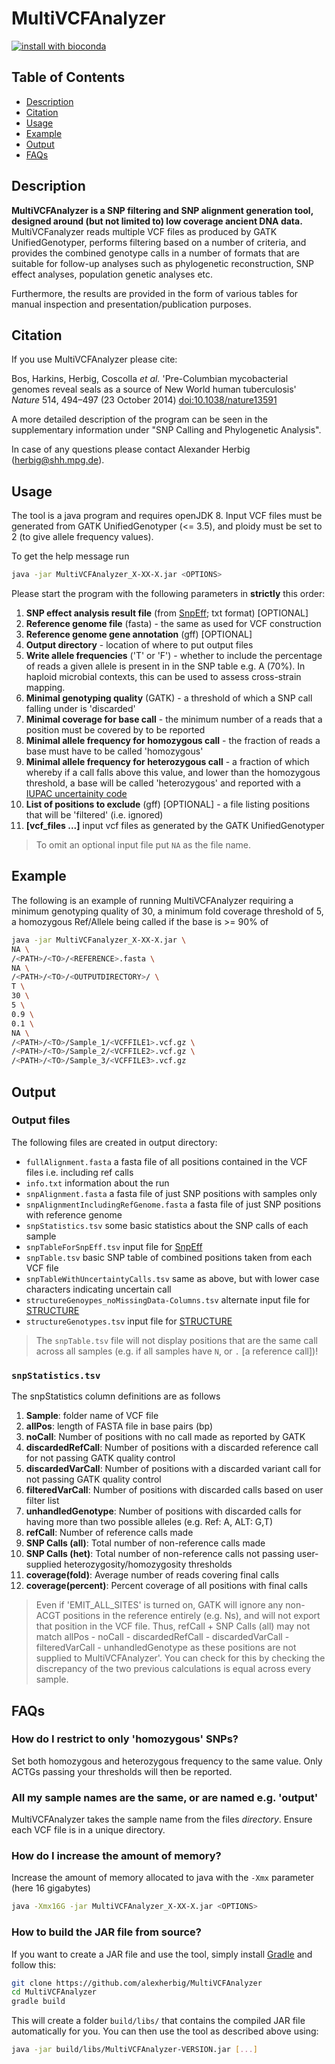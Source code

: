 # MultiVCFAnalyzer
[![install with bioconda](https://img.shields.io/badge/install%20with-bioconda-brightgreen.svg?style=flat)](http://bioconda.github.io/recipes/multivcfanalyzer/README.html)

## Table of Contents
  - [Description](#description)
  - [Citation](#citation)
  - [Usage](#usage)
  - [Example](#example)
  - [Output](#output)
  - [FAQs](#faqs)

## Description

**MultiVCFAnalyzer is a SNP filtering and SNP alignment generation tool, designed around (but not limited to) low coverage ancient DNA data.** MultiVCFanalyzer reads multiple VCF files as produced by GATK UnifiedGenotyper, performs filtering based on a number of criteria, and provides the combined genotype calls in a number of formats that are suitable for follow-up analyses such as phylogenetic reconstruction, SNP effect analyses, population genetic analyses etc.

Furthermore, the results are provided in the form of various tables for manual inspection and presentation/publication purposes.

## Citation

If you use MultiVCFAnalyzer please cite:

Bos, Harkins, Herbig, Coscolla _et al._ 'Pre-Columbian mycobacterial genomes reveal seals as a source of New World human tuberculosis' _Nature_ 514, 494–497 (23 October 2014) [doi:10.1038/nature13591](dx.doi.org/10.1038/nature13591)

A more detailed description of the program can be seen in the supplementary information under "SNP Calling and Phylogenetic Analysis".

In case of any questions please contact Alexander Herbig (herbig@shh.mpg.de).

## Usage

The tool is a java program and requires openJDK 8. Input VCF files must be generated from GATK UnifiedGenotyper (<= 3.5), and ploidy must be set to 2 (to give allele frequency values).

To get the help message run

```bash
java -jar MultiVCFAnalyzer_X-XX-X.jar <OPTIONS>
```

Please start the program with the following parameters in **strictly** this order:

1. **SNP effect analysis result file** (from [SnpEff](http://snpeff.sourceforge.net/); txt format) [OPTIONAL]
2. **Reference genome file** (fasta) - the same as used for VCF construction
3. **Reference genome gene annotation** (gff) [OPTIONAL]
4. **Output directory** - location of where to put output files 
5. **Write allele frequencies** ('T' or 'F') - whether to include the percentage of reads a given allele is present in in the SNP table e.g. A (70%). In haploid microbial contexts, this can be used to assess cross-strain mapping. 
6. **Minimal genotyping quality** (GATK) - a threshold of which a SNP call falling under is 'discarded'
7. **Minimal coverage for base call** - the minimum number of a reads that a position must be covered by to be reported
8. **Minimal allele frequency for homozygous call** - the fraction of reads a base must have to be called 'homozygous'
9. **Minimal allele frequency for heterozygous call** - a fraction of which whereby if a call falls above this value, and lower than the homozygous threshold, a base will be called 'heterozygous' and reported with a [IUPAC uncertainity code](https://www.bioinformatics.org/sms/iupac.html)
10. **List of positions to exclude** (gff) [OPTIONAL] - a file listing positions that will be 'filtered' (i.e. ignored)
11. **[vcf_files ...]** input vcf files as generated by the GATK UnifiedGenotyper

> To omit an optional input file put `NA` as the file name.

## Example

The following is an example of running MultiVCFAnalyzer requiring a minimum genotyping quality of 30, a minimum fold coverage threshold of 5, a homozygous Ref/Allele being called if the base is >= 90% of 

```bash
java -jar MultiVCFanalyzer_X-XX-X.jar \
NA \
/<PATH>/<TO>/<REFERENCE>.fasta \
NA \
/<PATH>/<TO>/<OUTPUTDIRECTORY>/ \
T \
30 \
5 \
0.9 \
0.1 \
NA \
/<PATH>/<TO>/Sample_1/<VCFFILE1>.vcf.gz \
/<PATH>/<TO>/Sample_2/<VCFFILE2>.vcf.gz \
/<PATH>/<TO>/Sample_3/<VCFFILE3>.vcf.gz
```

## Output

### Output files

The following files are created in output directory:

- `fullAlignment.fasta` a fasta file of all positions contained in the VCF files i.e. including ref calls
- `info.txt` information about the run
- `snpAlignment.fasta` a fasta file of just SNP positions with samples only
- `snpAlignmentIncludingRefGenome.fasta` a fasta file of just SNP positions with reference genome
- `snpStatistics.tsv` some basic statistics about the SNP calls of each sample
- `snpTableForSnpEff.tsv` input file for [SnpEff](http://snpeff.sourceforge.net/)
- `snpTable.tsv` basic SNP table of combined positions taken from each VCF file
- `snpTableWithUncertaintyCalls.tsv` same as above, but with lower case characters indicating uncertain call
- `structureGenoypes_noMissingData-Columns.tsv` alternate input file for [STRUCTURE](https://web.stanford.edu/group/pritchardlab/structure.html)
- `structureGenotypes.tsv` input file for [STRUCTURE](https://web.stanford.edu/group/pritchardlab/structure.html)

> The `snpTable.tsv` file will not display positions that are the same call across all samples (e.g. if all samples have `N`,  or `.` [a reference call])!

### `snpStatistics.tsv`

The snpStatistics column definitions are as follows

1. **Sample**: folder name of VCF file
2. **allPos**: length of FASTA file in base pairs (bp)
3. **noCall**: Number of positions with no call made as reported by GATK
4. **discardedRefCall**: Number of positions with a discarded reference call for not passing GATK quality control
5. **discardedVarCall**: Number of positions with a discarded variant call for not passing GATK quality control
6. **filteredVarCall**: Number of positions with discarded calls based on user filter list
7. **unhandledGenotype**: Number of positions with discarded calls for having more than two possible alleles (e.g. Ref: A, ALT: G,T)
8. **refCall**: Number of reference calls made
9. **SNP Calls (all)**: Total number of non-reference calls made
10. **SNP Calls (het)**: Total number of non-reference calls not passing user-supplied heterozygosity/homozygosity thresholds
11. **coverage(fold)**: Average number of reads covering final calls
12. **coverage(percent)**: Percent coverage of all positions with final calls

> Even if 'EMIT_ALL_SITES' is turned on, GATK will ignore any non-ACGT positions in the reference entirely (e.g. Ns), and will not export that position in the VCF file. Thus, refCall + SNP Calls (all) may not match allPos - noCall - discardedRefCall - discardedVarCall - filteredVarCall - unhandledGenotype as these positions are not supplied to MultiVCFAnalyzer'. You can check for this by checking the discrepancy of the two previous calculations is equal across every sample.

## FAQs

### How do I restrict to only 'homozygous' SNPs?

Set both homozygous and heterozygous frequency to the same value. Only ACTGs passing your thresholds will then be reported.

### All my sample names are the same, or are named e.g. 'output'

MultiVCFAnalyzer takes the sample name from the files _directory_. Ensure each VCF file is in a unique directory.

### How do I increase the amount of memory?

Increase the amount of memory allocated to java with the `-Xmx` parameter (here 16 gigabytes)

```bash
java -Xmx16G -jar MultiVCFAnalyzer_X-XX-X.jar <OPTIONS>
```

### How to build the JAR file from source?

If you want to create a JAR file and use the tool, simply install [Gradle](https://gradle.org/) and follow this:

```bash
git clone https://github.com/alexherbig/MultiVCFAnalyzer
cd MultiVCFAnalyzer
gradle build
```

This will create a folder `build/libs/` that contains the compiled JAR file automatically for you. You can then use the tool as described above using:

```bash
java -jar build/libs/MultiVCFAnalyzer-VERSION.jar [...]
```

